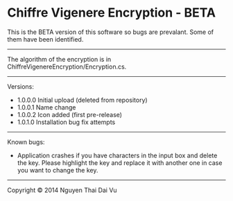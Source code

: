 Chiffre Vigenere Encryption - BETA
======================
This is the BETA version of this software so bugs are prevalant. Some of them have been identified.
______________________
The algorithm of the encryption is in ChiffreVigenereEncryption/Encryption.cs.
______________________
Versions:
- 1.0.0.0 Initial upload (deleted from repository) 
- 1.0.0.1 Name change
- 1.0.0.2 Icon added (first pre-release)
- 1.0.1.0 Installation bug fix attempts

_______________________
Known bugs:
- Application crashes if you have characters in the input box and delete the key. Please highlight the key and replace it with another one in case you want to change the key.

_______________________
Copyright © 2014 Nguyen Thai Dai Vu
